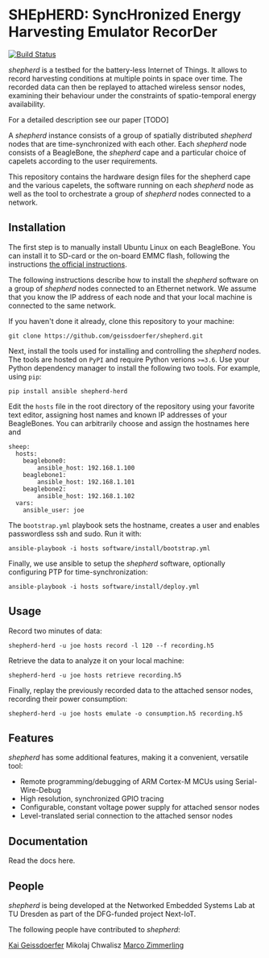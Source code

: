 # SHEpHERD: SyncHronized Energy Harvesting Emulator RecorDer

[![Build Status](https://travis-ci.com/geissdoerfer/shepherd.svg?token=FcGuqzEQVKohWmUUbLAD&branch=master)](https://travis-ci.com/geissdoerfer/shepherd)

*shepherd* is a testbed for the battery-less Internet of Things.
It allows to record harvesting conditions at multiple points in space over time.
The recorded data can then be replayed to attached wireless sensor nodes, examining their behaviour under the constraints of spatio-temporal energy availability.

For a detailed description see our paper [TODO]

A *shepherd* instance consists of a group of spatially distributed *shepherd* nodes that are time-synchronized with each other.
Each *shepherd* node consists of a BeagleBone, the *shepherd* cape and a particular choice of capelets according to the user requirements.

This repository contains the hardware design files for the shepherd cape and the various capelets, the software running on each *shepherd* node as well as the tool to orchestrate a group of *shepherd* nodes connected to a network.


## Installation

The first step is to manually install Ubuntu Linux on each BeagleBone.
You can install it to SD-card or the on-board EMMC flash, following the instructions [the official instructions](https://elinux.org/BeagleBoardUbuntu).

The following instructions describe how to install the *shepherd* software on a group of *shepherd* nodes connected to an Ethernet network.
We assume that you know the IP address of each node and that your local machine is connected to the same network.

If you haven't done it already, clone this repository to your machine:

```
git clone https://github.com/geissdoerfer/shepherd.git
```

Next, install the tools used for installing and controlling the *shepherd* nodes.
The tools are hosted on `PyPI` and require Python verions `>=3.6`.
Use your Python dependency manager to install the following two tools.
For example, using `pip`:

```
pip install ansible shepherd-herd
```

Edit the `hosts` file in the root directory of the repository using your favorite text editor, assigning host names and known IP addresses of your BeagleBones.
You can arbitrarily choose and assign the hostnames here and 

```
sheep:
  hosts:
    beaglebone0:
        ansible_host: 192.168.1.100
    beaglebone1:
        ansible_host: 192.168.1.101
    beaglebone2:
        ansible_host: 192.168.1.102
  vars:
    ansible_user: joe
```

The `bootstrap.yml` playbook sets the hostname, creates a user and enables passwordless ssh and sudo. Run it with:

```
ansible-playbook -i hosts software/install/bootstrap.yml
```

Finally, we use ansible to setup the *shepherd* software, optionally configuring PTP for time-synchronization:

```
ansible-playbook -i hosts software/install/deploy.yml
```


## Usage

Record two minutes of data:

```
shepherd-herd -u joe hosts record -l 120 --f recording.h5
```

Retrieve the data to analyze it on your local machine:

```
shepherd-herd -u joe hosts retrieve recording.h5
```

Finally, replay the previously recorded data to the attached sensor nodes, recording their power consumption:

```
shepherd-herd -u joe hosts emulate -o consumption.h5 recording.h5
```

## Features

*shepherd* has some additional features, making it a convenient, versatile tool:

 - Remote programming/debugging of ARM Cortex-M MCUs using Serial-Wire-Debug
 - High resolution, synchronized GPIO tracing
 - Configurable, constant voltage power supply for attached sensor nodes
 - Level-translated serial connection to the attached sensor nodes

## Documentation

Read the docs here.

## People

*shepherd* is being developed at the Networked Embedded Systems Lab at TU Dresden as part of the DFG-funded project Next-IoT.

The following people have contributed to *shepherd*:

[Kai Geissdoerfer](https://www.researchgate.net/profile/Kai_Geissdoerfer)
Mikolaj Chwalisz
[Marco Zimmerling](https://wwwpub.zih.tu-dresden.de/~mzimmerl/)
